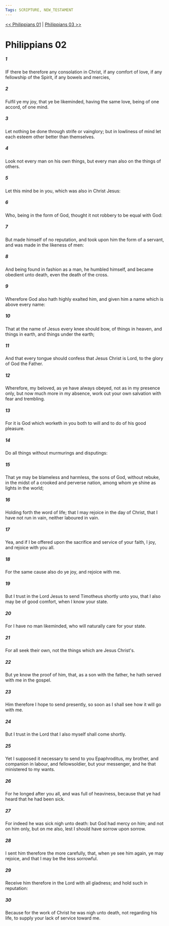 ```yaml
---
Tags: SCRIPTURE, NEW_TESTAMENT
---
```


[<< Philippians 01](NEW_TESTAMENT/11_Philippians/Philippians_01.md) | [Philippians 03 >>](NEW_TESTAMENT/11_Philippians/Philippians_03.md)

# Philippians 02

##### 1

IF there be therefore any consolation in Christ, if any comfort of love, if any fellowship of the Spirit, if any bowels and mercies,

##### 2

Fulfil ye my joy, that ye be likeminded, having the same love, being of one accord, of one mind.

##### 3

Let nothing be done through strife or vainglory; but in lowliness of mind let each esteem other better than themselves.

##### 4

Look not every man on his own things, but every man also on the things of others.

##### 5

Let this mind be in you, which was also in Christ Jesus:

##### 6

Who, being in the form of God, thought it not robbery to be equal with God:

##### 7

But made himself of no reputation, and took upon him the form of a servant, and was made in the likeness of men:

##### 8

And being found in fashion as a man, he humbled himself, and became obedient unto death, even the death of the cross.

##### 9

Wherefore God also hath highly exalted him, and given him a name which is above every name:

##### 10

That at the name of Jesus every knee should bow, of things in heaven, and things in earth, and things under the earth;

##### 11

And that every tongue should confess that Jesus Christ is Lord, to the glory of God the Father.

##### 12

Wherefore, my beloved, as ye have always obeyed, not as in my presence only, but now much more in my absence, work out your own salvation with fear and trembling.

##### 13

For it is God which worketh in you both to will and to do of his good pleasure.

##### 14

Do all things without murmurings and disputings:

##### 15

That ye may be blameless and harmless, the sons of God, without rebuke, in the midst of a crooked and perverse nation, among whom ye shine as lights in the world;

##### 16

Holding forth the word of life; that I may rejoice in the day of Christ, that I have not run in vain, neither laboured in vain.

##### 17

Yea, and if I be offered upon the sacrifice and service of your faith, I joy, and rejoice with you all.

##### 18

For the same cause also do ye joy, and rejoice with me.

##### 19

But I trust in the Lord Jesus to send Timotheus shortly unto you, that I also may be of good comfort, when I know your state.

##### 20

For I have no man likeminded, who will naturally care for your state.

##### 21

For all seek their own, not the things which are Jesus Christ's.

##### 22

But ye know the proof of him, that, as a son with the father, he hath served with me in the gospel.

##### 23

Him therefore I hope to send presently, so soon as I shall see how it will go with me.

##### 24

But I trust in the Lord that I also myself shall come shortly.

##### 25

Yet I supposed it necessary to send to you Epaphroditus, my brother, and companion in labour, and fellowsoldier, but your messenger, and he that ministered to my wants.

##### 26

For he longed after you all, and was full of heaviness, because that ye had heard that he had been sick.

##### 27

For indeed he was sick nigh unto death: but God had mercy on him; and not on him only, but on me also, lest I should have sorrow upon sorrow.

##### 28

I sent him therefore the more carefully, that, when ye see him again, ye may rejoice, and that I may be the less sorrowful.

##### 29

Receive him therefore in the Lord with all gladness; and hold such in reputation:

##### 30

Because for the work of Christ he was nigh unto death, not regarding his life, to supply your lack of service toward me.
